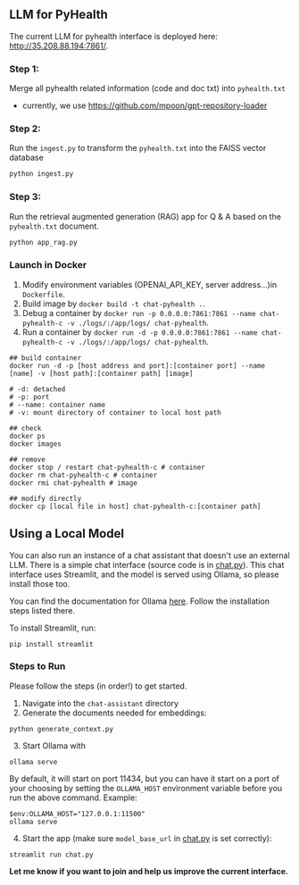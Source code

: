 ## LLM for PyHealth
The current LLM for pyhealth interface is deployed here: http://35.208.88.194:7861/.

### Step 1:
Merge all pyhealth related information (code and doc txt) into `pyhealth.txt`
- currently, we use https://github.com/mpoon/gpt-repository-loader

### Step 2:
Run the `ingest.py` to transform the `pyhealth.txt` into the FAISS vector database
```python
python ingest.py
```

### Step 3:
Run the retrieval augmented generation (RAG) app for Q & A based on the `pyhealth.txt` document.
```python
python app_rag.py
```


### Launch in Docker

1. Modify environment variables (OPENAI_API_KEY, server address...)in `Dockerfile`.
2. Build image by `docker build -t chat-pyhealth .`.
3. Debug a container by `docker run -p 0.0.0.0:7861:7861 --name chat-pyhealth-c -v ./logs/:/app/logs/ chat-pyhealth`.
4. Run a container by `docker run -d -p 0.0.0.0:7861:7861 --name chat-pyhealth-c -v ./logs/:/app/logs/ chat-pyhealth`.

```shell
## build container
docker run -d -p [host address and port]:[container port] --name [name] -v [host path]:[container path] [image]

# -d: detached
# -p: port
# --name: container name
# -v: mount directory of container to local host path

## check
docker ps
docker images

## remove
docker stop / restart chat-pyhealth-c # container
docker rm chat-pyhealth-c # container
docker rmi chat-pyhealth # image

## modify directly
docker cp [local file in host] chat-pyhealth-c:[container path]
```

## Using a Local Model 
You can also run an instance of a chat assistant that doesn't use an external LLM. There is a simple chat interface (source code is in [chat.py](/chat-assistant/chat.py)). This chat interface uses Streamlit, and the model is served using Ollama, so please install those too. 

You can find the documentation for Ollama [here](https://ollama.com). Follow the installation steps listed there.

To install Streamlit, run:

```{python}
pip install streamlit
```

### Steps to Run
Please follow the steps (in order!) to get started.

1. Navigate into the `chat-assistant` directory
2. Generate the documents needed for embeddings:
```{python}
python generate_context.py
```
3. Start Ollama with 
```
ollama serve
```

By default, it will start on port 11434, but you can have it start on a port of your choosing by setting the `OLLAMA_HOST` environment variable before you run the above command. Example:
```
$env:OLLAMA_HOST="127.0.0.1:11500"
ollama serve

```
4. Start the app (make sure `model_base_url` in [chat.py](/chat-assistant/chat.py) is set correctly):
```{python}
streamlit run chat.py
```

**Let me know if you want to join and help us improve the current interface.**
